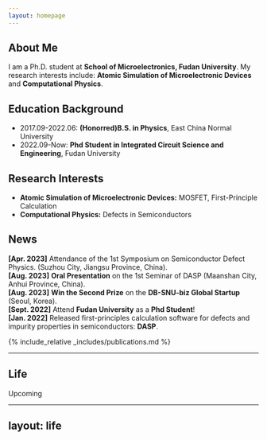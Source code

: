 ```yaml
---
layout: homepage
---
```


## About Me

I am a Ph.D. student at **School of Microelectronics, Fudan University**. My research interests include: **Atomic Simulation of Microelectronic Devices** and **Computational Physics**.

## Education Background

- 2017.09-2022.06: **(Honorred)B.S. in Physics**, East China Normal University
- 2022.09-Now: **Phd Student in Integrated Circuit Science and Engineering**, Fudan University 

## Research Interests

- **Atomic Simulation of Microelectronic Devices:** MOSFET, First-Principle Calculation
- **Computational Physics:** Defects in Semiconductors

## News

**[Apr. 2023]** Attendance of the 1st Symposium on Semiconductor Defect Physics. (Suzhou City, Jiangsu Province, China).   
**[Aug. 2023]** **Oral Presentation** on the 1st Seminar of DASP (Maanshan City, Anhui Province, China).    
**[Aug. 2023]** **Win the Second Prize** on the **DB-SNU-biz Global Startup** (Seoul, Korea).   
**[Sept. 2022]** Attend **Fudan University** as a **Phd Student**!   
**[Jan. 2022]** Released first-principles calculation software for defects and impurity properties in semiconductors: **DASP**.   


{% include_relative _includes/publications.md %}

---------------------------

## Life

Upcoming

<!--%#- **[Feb. 2020]** Our paper about incremental learning is accepted to CVPR 2020.
<!--%#- **[Feb. 2020]** We will host the ACM Multimedia Asia 2020 conference in Singapore!
<!--%#- **[Sept. 2019]** Our paper about few-shot learning is accepted to NeurIPS 2019.
<!--%#- **[Mar. 2019]** Our paper about few-shot learning is accepted to CVPR 2019.-->



<!--%#{% include_relative _includes/services.md %}-->




---
layout: life
---